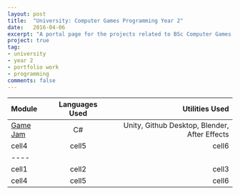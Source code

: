 ```yaml
---
layout: post
title:  "University: Computer Games Programming Year 2"
date:   2016-04-06
excerpt: "A portal page for the projects related to BSc Computer Games Programming Year 2"
project: true
tag:
- university
- year 2
- portfolio work
- programming
comments: false
---
```


 | Module | Languages Used | Utilities Used |
 |:-------|:--------------:|---------------:|
 | <a href= "https://wearywanderer.github.io/CLMRTS/">Game Jam</a>	| C#	| Unity, Github Desktop, Blender, After Effects	|
 | cell4   | cell5   | cell6   |
 |----
 | cell1   | cell2   | cell3   |
 | cell4   | cell5   | cell6   |
      
